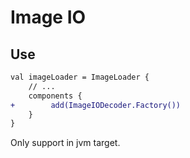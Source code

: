 # Image IO

## Use

```diff
val imageLoader = ImageLoader {
    // ...
    components {
+        add(ImageIODecoder.Factory())
    }
}
```

Only support in jvm target.